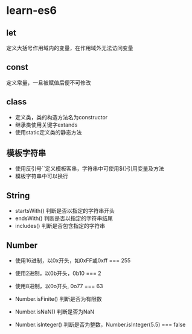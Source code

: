 # learn-es6

## let
定义大括号作用域内的变量，在作用域外无法访问变量

## const
定义常量，一旦被赋值后便不可修改

## class
+  定义类，类的构造方法名为constructor
+  继承类使用关键字extands
+  使用static定义类的静态方法

## 模板字符串
+  使用反引号\`\`定义模板客串，字符串中可使用$\{\}引用变量及方法
+  模板字符串中可以换行

## String
+  startsWith() 判断是否以指定的字符串开头
+  endsWith()  判断是否以指定的字符串结尾
+  includes() 判断是否包含指定的字符串

## Number
+  使用16进制，以0x开头，如0xFF或0xff === 255
+  使用2进制，以0b开头，0b10 === 2
+  使用8进制，以0o开头, 0o77 === 63

+  Number.isFinite()  判断是否为有限数
+  Number.isNaN()  判断是否为NaN
+  Number.isInteger()  判断是否为整数，Number.isInteger(5.5) === false